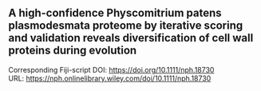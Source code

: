 ## A high-confidence Physcomitrium patens plasmodesmata proteome by iterative scoring and validation reveals diversification of cell wall proteins during evolution
Corresponding Fiji-script 
DOI: https://doi.org/10.1111/nph.18730  
URL: https://nph.onlinelibrary.wiley.com/doi/10.1111/nph.18730  
